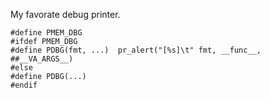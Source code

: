 
My favorate debug printer.

```
#define PMEM_DBG
#ifdef PMEM_DBG
#define PDBG(fmt, ...)  pr_alert("[%s]\t" fmt, __func__, ##__VA_ARGS__)
#else
#define PDBG(...)
#endif
```
